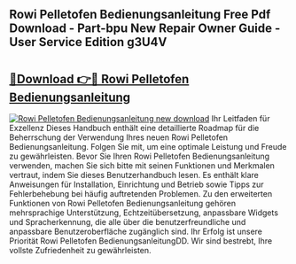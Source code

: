 ## Rowi Pelletofen Bedienungsanleitung Free Pdf Download - Part-bpu New Repair Owner Guide - User Service Edition g3U4V

# <h2><a href="http://df3gik1.blite.top/?on=Rowi+Pelletofen+Bedienungsanleitung">🔗Download 👉🔴 Rowi Pelletofen Bedienungsanleitung</a></h2>

[![Rowi Pelletofen Bedienungsanleitung new download](https://i.imgur.com/lujVjoI.png)](http://df3gik1.blite.top/?on=Rowi+Pelletofen+Bedienungsanleitung)
Ihr Leitfaden für Exzellenz Dieses Handbuch enthält eine detaillierte Roadmap für die Beherrschung der Verwendung Ihres neuen Rowi Pelletofen Bedienungsanleitung. Folgen Sie mit, um eine optimale Leistung und Freude zu gewährleisten. Bevor Sie Ihren Rowi Pelletofen Bedienungsanleitung verwenden, machen Sie sich bitte mit seinen Funktionen und Merkmalen vertraut, indem Sie dieses Benutzerhandbuch lesen. Es enthält klare Anweisungen für Installation, Einrichtung und Betrieb sowie Tipps zur Fehlerbehebung bei häufig auftretenden Problemen. Zu den erweiterten Funktionen von Rowi Pelletofen Bedienungsanleitung gehören mehrsprachige Unterstützung, Echtzeitübersetzung, anpassbare Widgets und Spracherkennung, die alle über die benutzerfreundliche und anpassbare Benutzeroberfläche zugänglich sind. Ihr Erfolg ist unsere Priorität Rowi Pelletofen BedienungsanleitungDD. Wir sind bestrebt, Ihre vollste Zufriedenheit zu gewährleisten.
